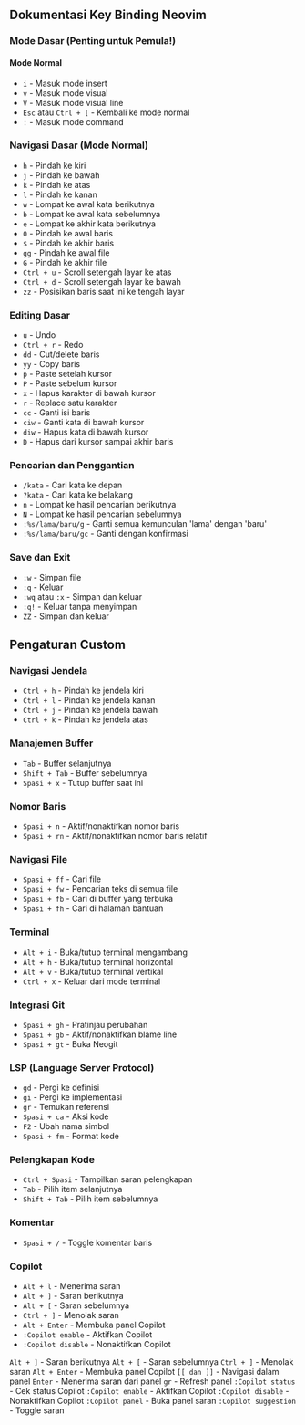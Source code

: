 ## Dokumentasi Key Binding Neovim

### Mode Dasar (Penting untuk Pemula!)
#### Mode Normal
- `i` - Masuk mode insert
- `v` - Masuk mode visual
- `V` - Masuk mode visual line
- `Esc` atau `Ctrl + [` - Kembali ke mode normal
- `:` - Masuk mode command

### Navigasi Dasar (Mode Normal)
- `h` - Pindah ke kiri
- `j` - Pindah ke bawah
- `k` - Pindah ke atas
- `l` - Pindah ke kanan
- `w` - Lompat ke awal kata berikutnya
- `b` - Lompat ke awal kata sebelumnya
- `e` - Lompat ke akhir kata berikutnya
- `0` - Pindah ke awal baris
- `$` - Pindah ke akhir baris
- `gg` - Pindah ke awal file
- `G` - Pindah ke akhir file
- `Ctrl + u` - Scroll setengah layar ke atas
- `Ctrl + d` - Scroll setengah layar ke bawah
- `zz` - Posisikan baris saat ini ke tengah layar

### Editing Dasar
- `u` - Undo
- `Ctrl + r` - Redo
- `dd` - Cut/delete baris
- `yy` - Copy baris
- `p` - Paste setelah kursor
- `P` - Paste sebelum kursor
- `x` - Hapus karakter di bawah kursor
- `r` - Replace satu karakter
- `cc` - Ganti isi baris
- `ciw` - Ganti kata di bawah kursor
- `diw` - Hapus kata di bawah kursor
- `D` - Hapus dari kursor sampai akhir baris

### Pencarian dan Penggantian
- `/kata` - Cari kata ke depan
- `?kata` - Cari kata ke belakang
- `n` - Lompat ke hasil pencarian berikutnya
- `N` - Lompat ke hasil pencarian sebelumnya
- `:%s/lama/baru/g` - Ganti semua kemunculan 'lama' dengan 'baru'
- `:%s/lama/baru/gc` - Ganti dengan konfirmasi

### Save dan Exit
- `:w` - Simpan file
- `:q` - Keluar
- `:wq` atau `:x` - Simpan dan keluar
- `:q!` - Keluar tanpa menyimpan
- `ZZ` - Simpan dan keluar

## Pengaturan Custom

### Navigasi Jendela
- `Ctrl + h` - Pindah ke jendela kiri
- `Ctrl + l` - Pindah ke jendela kanan
- `Ctrl + j` - Pindah ke jendela bawah
- `Ctrl + k` - Pindah ke jendela atas

### Manajemen Buffer
- `Tab` - Buffer selanjutnya
- `Shift + Tab` - Buffer sebelumnya
- `Spasi + x` - Tutup buffer saat ini

### Nomor Baris
- `Spasi + n` - Aktif/nonaktifkan nomor baris
- `Spasi + rn` - Aktif/nonaktifkan nomor baris relatif

### Navigasi File
- `Spasi + ff` - Cari file
- `Spasi + fw` - Pencarian teks di semua file
- `Spasi + fb` - Cari di buffer yang terbuka
- `Spasi + fh` - Cari di halaman bantuan

### Terminal
- `Alt + i` - Buka/tutup terminal mengambang
- `Alt + h` - Buka/tutup terminal horizontal
- `Alt + v` - Buka/tutup terminal vertikal
- `Ctrl + x` - Keluar dari mode terminal

### Integrasi Git
- `Spasi + gh` - Pratinjau perubahan
- `Spasi + gb` - Aktif/nonaktifkan blame line
- `Spasi + gt` - Buka Neogit

### LSP (Language Server Protocol)
- `gd` - Pergi ke definisi
- `gi` - Pergi ke implementasi
- `gr` - Temukan referensi
- `Spasi + ca` - Aksi kode
- `F2` - Ubah nama simbol
- `Spasi + fm` - Format kode

### Pelengkapan Kode
- `Ctrl + Spasi` - Tampilkan saran pelengkapan
- `Tab` - Pilih item selanjutnya
- `Shift + Tab` - Pilih item sebelumnya

### Komentar
- `Spasi + /` - Toggle komentar baris

### Copilot
- `Alt + l` - Menerima saran
- `Alt + ]` - Saran berikutnya
- `Alt + [` - Saran sebelumnya
- `Ctrl + ]` - Menolak saran
- `Alt + Enter` - Membuka panel Copilot
- `:Copilot enable` - Aktifkan Copilot
- `:Copilot disable` - Nonaktifkan Copilot

`Alt + ]` - Saran berikutnya
`Alt + [` - Saran sebelumnya
`Ctrl + ]` - Menolak saran
`Alt + Enter` - Membuka panel Copilot
`[[ dan ]]` - Navigasi dalam panel
`Enter` - Menerima saran dari panel
`gr` - Refresh panel
`:Copilot status` - Cek status Copilot
`:Copilot enable` - Aktifkan Copilot
`:Copilot disable` - Nonaktifkan Copilot
`:Copilot panel` - Buka panel saran
`:Copilot suggestion` - Toggle saran
